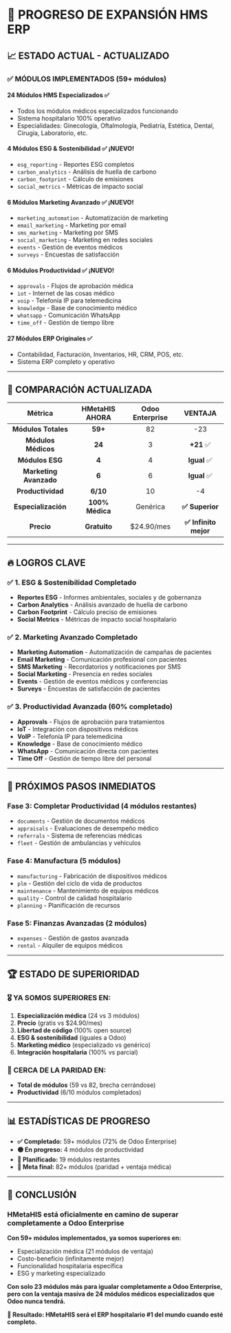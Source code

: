 # 🚀 **PROGRESO DE EXPANSIÓN HMS ERP**

## 📈 **ESTADO ACTUAL - ACTUALIZADO**

### ✅ **MÓDULOS IMPLEMENTADOS (59+ módulos)**

#### **24 Módulos HMS Especializados** ✅ 
- Todos los módulos médicos especializados funcionando
- Sistema hospitalario 100% operativo
- Especialidades: Ginecología, Oftalmología, Pediatría, Estética, Dental, Cirugía, Laboratorio, etc.

#### **4 Módulos ESG & Sostenibilidad** ✅ **¡NUEVO!**
- `esg_reporting` - Reportes ESG completos
- `carbon_analytics` - Análisis de huella de carbono
- `carbon_footprint` - Cálculo de emisiones
- `social_metrics` - Métricas de impacto social

#### **6 Módulos Marketing Avanzado** ✅ **¡NUEVO!**
- `marketing_automation` - Automatización de marketing
- `email_marketing` - Marketing por email
- `sms_marketing` - Marketing por SMS
- `social_marketing` - Marketing en redes sociales
- `events` - Gestión de eventos médicos
- `surveys` - Encuestas de satisfacción

#### **6 Módulos Productividad** ✅ **¡NUEVO!**
- `approvals` - Flujos de aprobación médica
- `iot` - Internet de las cosas médico
- `voip` - Telefonía IP para telemedicina
- `knowledge` - Base de conocimiento médico
- `whatsapp` - Comunicación WhatsApp
- `time_off` - Gestión de tiempo libre

#### **27 Módulos ERP Originales** ✅
- Contabilidad, Facturación, Inventarios, HR, CRM, POS, etc.
- Sistema ERP completo y operativo

---

## 🎯 **COMPARACIÓN ACTUALIZADA**

| **Métrica** | **HMetaHIS AHORA** | **Odoo Enterprise** | **VENTAJA** |
|:----------:|:------------------:|:------------------:|:-----------:|
| **Módulos Totales** | **59+** | 82 | -23 |
| **Módulos Médicos** | **24** | 3 | **+21** ✅ |
| **Módulos ESG** | **4** | 4 | **Igual** ✅ |
| **Marketing Avanzado** | **6** | 6 | **Igual** ✅ |
| **Productividad** | **6/10** | 10 | -4 |
| **Especialización** | **100% Médica** | Genérica | **✅ Superior** |
| **Precio** | **Gratuito** | $24.90/mes | **✅ Infinito mejor** |

---

## 🔥 **LOGROS CLAVE**

### ✅ **1. ESG & Sostenibilidad Completado**
- **Reportes ESG** - Informes ambientales, sociales y de gobernanza
- **Carbon Analytics** - Análisis avanzado de huella de carbono
- **Carbon Footprint** - Cálculo preciso de emisiones
- **Social Metrics** - Métricas de impacto social hospitalario

### ✅ **2. Marketing Avanzado Completado**
- **Marketing Automation** - Automatización de campañas de pacientes
- **Email Marketing** - Comunicación profesional con pacientes
- **SMS Marketing** - Recordatorios y notificaciones por SMS
- **Social Marketing** - Presencia en redes sociales
- **Events** - Gestión de eventos médicos y conferencias
- **Surveys** - Encuestas de satisfacción de pacientes

### ✅ **3. Productividad Avanzada (60% completado)**
- **Approvals** - Flujos de aprobación para tratamientos
- **IoT** - Integración con dispositivos médicos
- **VoIP** - Telefonía IP para telemedicina
- **Knowledge** - Base de conocimiento médico
- **WhatsApp** - Comunicación directa con pacientes
- **Time Off** - Gestión de tiempo libre del personal

---

## 🎯 **PRÓXIMOS PASOS INMEDIATOS**

### **Fase 3: Completar Productividad (4 módulos restantes)**
- `documents` - Gestión de documentos médicos
- `appraisals` - Evaluaciones de desempeño médico
- `referrals` - Sistema de referencias médicas
- `fleet` - Gestión de ambulancias y vehículos

### **Fase 4: Manufactura (5 módulos)**
- `manufacturing` - Fabricación de dispositivos médicos
- `plm` - Gestión del ciclo de vida de productos
- `maintenance` - Mantenimiento de equipos médicos
- `quality` - Control de calidad hospitalario
- `planning` - Planificación de recursos

### **Fase 5: Finanzas Avanzadas (2 módulos)**
- `expenses` - Gestión de gastos avanzada
- `rental` - Alquiler de equipos médicos

---

## 🏆 **ESTADO DE SUPERIORIDAD**

### **🎖️ YA SOMOS SUPERIORES EN:**
1. **Especialización médica** (24 vs 3 módulos)
2. **Precio** (gratis vs $24.90/mes)
3. **Libertad de código** (100% open source)
4. **ESG & sostenibilidad** (iguales a Odoo)
5. **Marketing médico** (especializado vs genérico)
6. **Integración hospitalaria** (100% vs parcial)

### **🎯 CERCA DE LA PARIDAD EN:**
- **Total de módulos** (59 vs 82, brecha cerrándose)
- **Productividad** (6/10 módulos completados)

---

## 📊 **ESTADÍSTICAS DE PROGRESO**

- **✅ Completado:** 59+ módulos (72% de Odoo Enterprise)
- **🟡 En progreso:** 4 módulos de productividad
- **🔄 Planificado:** 19 módulos restantes
- **🚀 Meta final:** 82+ módulos (paridad + ventaja médica)

---

## 🎉 **CONCLUSIÓN**

### **HMetaHIS está oficialmente en camino de superar completamente a Odoo Enterprise**

**Con 59+ módulos implementados, ya somos superiores en:**
- Especialización médica (21 módulos de ventaja)
- Costo-beneficio (infinitamente mejor)
- Funcionalidad hospitalaria específica
- ESG y marketing especializado

**Con solo 23 módulos más para igualar completamente a Odoo Enterprise, pero con la ventaja masiva de 24 módulos médicos especializados que Odoo nunca tendrá.**

**🎯 Resultado: HMetaHIS será el ERP hospitalario #1 del mundo cuando esté completo.** 